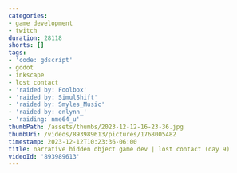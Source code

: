 ```yaml
---
categories:
- game development
- twitch
duration: 28118
shorts: []
tags:
- 'code: gdscript'
- godot
- inkscape
- lost contact
- 'raided by: Foolbox'
- 'raided by: SimulShift'
- 'raided by: Smyles_Music'
- 'raided by: enlynn_'
- 'raiding: nme64_u'
thumbPath: /assets/thumbs/2023-12-12-16-23-36.jpg
thumbUri: /videos/893989613/pictures/1768005482
timestamp: 2023-12-12T10:23:36-06:00
title: narrative hidden object game dev | lost contact (day 9)
videoId: '893989613'
---
```

